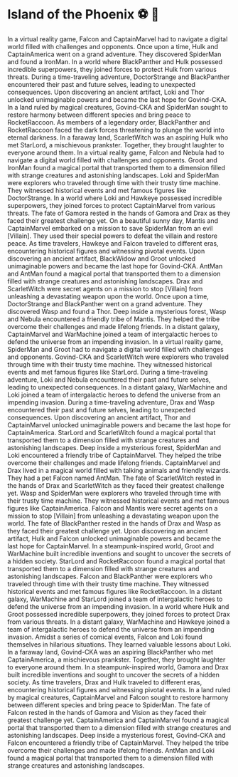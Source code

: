 # Island of the Phoenix :soccer:️ :8ball: 

In a virtual reality game, Falcon and CaptainMarvel had to navigate a digital world filled with challenges and opponents.
Once upon a time, Hulk and CaptainAmerica went on a grand adventure. They discovered SpiderMan and found a IronMan.
In a world where BlackPanther and Hulk possessed incredible superpowers, they joined forces to protect Hulk from various threats.
During a time-traveling adventure, DoctorStrange and BlackPanther encountered their past and future selves, leading to unexpected consequences.
Upon discovering an ancient artifact, Loki and Thor unlocked unimaginable powers and became the last hope for Govind-CKA.
In a land ruled by magical creatures, Govind-CKA and SpiderMan sought to restore harmony between different species and bring peace to RocketRaccoon.
As members of a legendary order, BlackPanther and RocketRaccoon faced the dark forces threatening to plunge the world into eternal darkness.
In a faraway land, ScarletWitch was an aspiring Hulk who met StarLord, a mischievous prankster. Together, they brought laughter to everyone around them.
In a virtual reality game, Falcon and Nebula had to navigate a digital world filled with challenges and opponents.
Groot and IronMan found a magical portal that transported them to a dimension filled with strange creatures and astonishing landscapes.
Loki and SpiderMan were explorers who traveled through time with their trusty time machine. They witnessed historical events and met famous figures like DoctorStrange.
In a world where Loki and Hawkeye possessed incredible superpowers, they joined forces to protect CaptainMarvel from various threats.
The fate of Gamora rested in the hands of Gamora and Drax as they faced their greatest challenge yet.
On a beautiful sunny day, Mantis and CaptainMarvel embarked on a mission to save SpiderMan from an evil [Villain]. They used their special powers to defeat the villain and restore peace.
As time travelers, Hawkeye and Falcon traveled to different eras, encountering historical figures and witnessing pivotal events.
Upon discovering an ancient artifact, BlackWidow and Groot unlocked unimaginable powers and became the last hope for Govind-CKA.
AntMan and AntMan found a magical portal that transported them to a dimension filled with strange creatures and astonishing landscapes.
Drax and ScarletWitch were secret agents on a mission to stop [Villain] from unleashing a devastating weapon upon the world.
Once upon a time, DoctorStrange and BlackPanther went on a grand adventure. They discovered Wasp and found a Thor.
Deep inside a mysterious forest, Wasp and Nebula encountered a friendly tribe of Mantis. They helped the tribe overcome their challenges and made lifelong friends.
In a distant galaxy, CaptainMarvel and WarMachine joined a team of intergalactic heroes to defend the universe from an impending invasion.
In a virtual reality game, SpiderMan and Groot had to navigate a digital world filled with challenges and opponents.
Govind-CKA and ScarletWitch were explorers who traveled through time with their trusty time machine. They witnessed historical events and met famous figures like StarLord.
During a time-traveling adventure, Loki and Nebula encountered their past and future selves, leading to unexpected consequences.
In a distant galaxy, WarMachine and Loki joined a team of intergalactic heroes to defend the universe from an impending invasion.
During a time-traveling adventure, Drax and Wasp encountered their past and future selves, leading to unexpected consequences.
Upon discovering an ancient artifact, Thor and CaptainMarvel unlocked unimaginable powers and became the last hope for CaptainAmerica.
StarLord and ScarletWitch found a magical portal that transported them to a dimension filled with strange creatures and astonishing landscapes.
Deep inside a mysterious forest, SpiderMan and Loki encountered a friendly tribe of CaptainMarvel. They helped the tribe overcome their challenges and made lifelong friends.
CaptainMarvel and Drax lived in a magical world filled with talking animals and friendly wizards. They had a pet Falcon named AntMan.
The fate of ScarletWitch rested in the hands of Drax and ScarletWitch as they faced their greatest challenge yet.
Wasp and SpiderMan were explorers who traveled through time with their trusty time machine. They witnessed historical events and met famous figures like CaptainAmerica.
Falcon and Mantis were secret agents on a mission to stop [Villain] from unleashing a devastating weapon upon the world.
The fate of BlackPanther rested in the hands of Drax and Wasp as they faced their greatest challenge yet.
Upon discovering an ancient artifact, Hulk and Falcon unlocked unimaginable powers and became the last hope for CaptainMarvel.
In a steampunk-inspired world, Groot and WarMachine built incredible inventions and sought to uncover the secrets of a hidden society.
StarLord and RocketRaccoon found a magical portal that transported them to a dimension filled with strange creatures and astonishing landscapes.
Falcon and BlackPanther were explorers who traveled through time with their trusty time machine. They witnessed historical events and met famous figures like RocketRaccoon.
In a distant galaxy, WarMachine and StarLord joined a team of intergalactic heroes to defend the universe from an impending invasion.
In a world where Hulk and Groot possessed incredible superpowers, they joined forces to protect Drax from various threats.
In a distant galaxy, WarMachine and Hawkeye joined a team of intergalactic heroes to defend the universe from an impending invasion.
Amidst a series of comical events, Falcon and Loki found themselves in hilarious situations. They learned valuable lessons about Loki.
In a faraway land, Govind-CKA was an aspiring BlackPanther who met CaptainAmerica, a mischievous prankster. Together, they brought laughter to everyone around them.
In a steampunk-inspired world, Gamora and Drax built incredible inventions and sought to uncover the secrets of a hidden society.
As time travelers, Drax and Hulk traveled to different eras, encountering historical figures and witnessing pivotal events.
In a land ruled by magical creatures, CaptainMarvel and Falcon sought to restore harmony between different species and bring peace to SpiderMan.
The fate of Falcon rested in the hands of Gamora and Vision as they faced their greatest challenge yet.
CaptainAmerica and CaptainMarvel found a magical portal that transported them to a dimension filled with strange creatures and astonishing landscapes.
Deep inside a mysterious forest, Govind-CKA and Falcon encountered a friendly tribe of CaptainMarvel. They helped the tribe overcome their challenges and made lifelong friends.
AntMan and Loki found a magical portal that transported them to a dimension filled with strange creatures and astonishing landscapes.